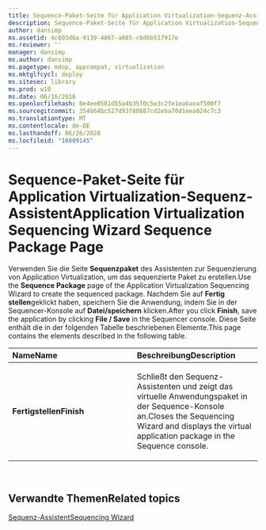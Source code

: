 ```yaml
---
title: Sequence-Paket-Seite für Application Virtualization-Sequenz-Assistent
description: Sequence-Paket-Seite für Application Virtualization-Sequenz-Assistent
author: dansimp
ms.assetid: 4c603d6a-9139-4867-a085-c6d6b517917e
ms.reviewer: ''
manager: dansimp
ms.author: dansimp
ms.pagetype: mdop, appcompat, virtualization
ms.mktglfcycl: deploy
ms.sitesec: library
ms.prod: w10
ms.date: 06/16/2016
ms.openlocfilehash: 8e4ee0581d55a4b35f0c5e3c2fe1eabaeaf500f7
ms.sourcegitcommit: 354664bc527d93f80687cd2eba70d1eea024c7c3
ms.translationtype: MT
ms.contentlocale: de-DE
ms.lasthandoff: 06/26/2020
ms.locfileid: "10809145"
---
```

# <span data-ttu-id="8c5c7-103">Sequence-Paket-Seite für Application Virtualization-Sequenz-Assistent</span><span class="sxs-lookup"><span data-stu-id="8c5c7-103">Application Virtualization Sequencing Wizard Sequence Package Page</span></span>


<span data-ttu-id="8c5c7-104">Verwenden Sie die Seite **Sequenzpaket** des Assistenten zur Sequenzierung von Application Virtualization, um das sequenzierte Paket zu erstellen.</span><span class="sxs-lookup"><span data-stu-id="8c5c7-104">Use the **Sequence Package** page of the Application Virtualization Sequencing Wizard to create the sequenced package.</span></span> <span data-ttu-id="8c5c7-105">Nachdem Sie auf **Fertig stellen**geklickt haben, speichern Sie die Anwendung, indem Sie in der Sequencer-Konsole auf **Datei/speichern** klicken.</span><span class="sxs-lookup"><span data-stu-id="8c5c7-105">After you click **Finish**, save the application by clicking **File / Save** in the Sequencer console.</span></span> <span data-ttu-id="8c5c7-106">Diese Seite enthält die in der folgenden Tabelle beschriebenen Elemente.</span><span class="sxs-lookup"><span data-stu-id="8c5c7-106">This page contains the elements described in the following table.</span></span>

<table>
<colgroup>
<col width="50%" />
<col width="50%" />
</colgroup>
<thead>
<tr class="header">
<th align="left"><span data-ttu-id="8c5c7-107">Name</span><span class="sxs-lookup"><span data-stu-id="8c5c7-107">Name</span></span></th>
<th align="left"><span data-ttu-id="8c5c7-108">Beschreibung</span><span class="sxs-lookup"><span data-stu-id="8c5c7-108">Description</span></span></th>
</tr>
</thead>
<tbody>
<tr class="odd">
<td align="left"><p><strong><span data-ttu-id="8c5c7-109">Fertigstellen</span><span class="sxs-lookup"><span data-stu-id="8c5c7-109">Finish</span></span></strong></p></td>
<td align="left"><p><span data-ttu-id="8c5c7-110">Schließt den Sequenz-Assistenten und zeigt das virtuelle Anwendungspaket in der Sequence-Konsole an.</span><span class="sxs-lookup"><span data-stu-id="8c5c7-110">Closes the Sequencing Wizard and displays the virtual application package in the Sequence console.</span></span></p></td>
</tr>
</tbody>
</table>

 

## <span data-ttu-id="8c5c7-111">Verwandte Themen</span><span class="sxs-lookup"><span data-stu-id="8c5c7-111">Related topics</span></span>


[<span data-ttu-id="8c5c7-112">Sequenz-Assistent</span><span class="sxs-lookup"><span data-stu-id="8c5c7-112">Sequencing Wizard</span></span>](sequencing-wizard.md)

 

 





